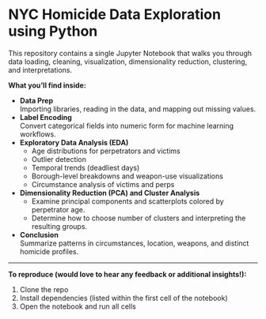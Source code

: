 # NYC Homicide Data Exploration using Python

This repository contains a single Jupyter Notebook that walks you through data loading, cleaning, visualization, dimensionality reduction, clustering, and interpretations.

**What you’ll find inside:**
- **Data Prep**  
  Importing libraries, reading in the data, and mapping out missing values.
- **Label Encoding**  
  Convert categorical fields into numeric form for machine learning workflows.
- **Exploratory Data Analysis (EDA)**  
  - Age distributions for perpetrators and victims  
  - Outlier detection  
  - Temporal trends (deadliest days)  
  - Borough-level breakdowns and weapon-use visualizations  
  - Circumstance analysis of victims and perps
- **Dimensionality Reduction (PCA) and Cluster Analysis**  
  - Examine principal components and scatterplots colored by perpetrator age.
  - Determine how to choose number of clusters and interpreting the resulting groups.
- **Conclusion**  
  Summarize patterns in circumstances, location, weapons, and distinct homicide profiles.

---

**To reproduce (would love to hear any feedback or additional insights!):**  
1. Clone the repo  
2. Install dependencies (listed within the first cell of the notebook)  
3. Open the notebook and run all cells  
